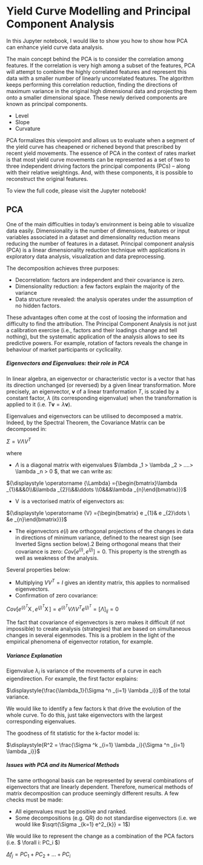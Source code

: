 # Yield Curve Modelling and Principal Component Analysis

In this Jupyter notebook, I would like to show you how to show how PCA can enhance yield curve data analysis.

The main concept behind the PCA is to consider the correlation among features. If the correlation is very high among a subset of the features, PCA will attempt to combine the highly correlated features and represent this data with a smaller number of linearly uncorrelated features. The algorithm keeps performing this correlation reduction, finding the directions of maximum variance in the original high dimensional data and projecting them onto a smaller dimensional space. These newly derived components are known as principal components.
- Level
- Slope
- Curvature

PCA formalizes this viewpoint and allows us to evaluate when a segment of the yield curve has cheapened or richened beyond that prescribed by recent yield movements. The essence of PCA in the context of rates market is that most yield curve movements can be represented as a set of two to three independent driving factors the principal components (PCs) – along with their relative weightings. And, with these components, it is possible to reconstruct the original features.

To view the full code, please visit the Jupyter notebook!


## PCA

One of the main difficulties in today’s environment is being able to visualize data easily. Dimensionality is the number of dimensions, features or input variables associated in a dataset and dimensionality reduction means reducing the number of features in a dataset. Principal component analysis (PCA) is a linear dimensionality reduction technique with applications in exploratory data analysis, visualization and data preprocessing.

The decomposition achieves three purposes:
- Decorrelation: factors are independent and their covariance is zero.
- Dimensionality reduction: a few factors explain the majority of the variance
- Data structure revealed: the analysis operates under the assumption of no hidden factors.

These advantages often come at the cost of loosing the information and difficulty to find the attribution. The Principal Component Analysis is not just a calibration exercise (i.e., factors and their loadings change and tell nothing), but the systematic application of the analysis allows to see its predictive powers. For example, rotation of factors reveals the change in behaviour of market participants or cyclicality.

##### Eigenvectors and Eigenvalues: their role in PCA

In linear algebra, an eigenvector or characteristic vector is a vector that has its direction unchanged (or reversed) by a given linear transformation. More precisely, an eigenvector, $\mathbf {v}$ of a linear tranformation $T$, is scaled by a constant factor, $\lambda$ (its corresponding eigenvalue) when the transformation is applied to it (i.e. ${\displaystyle T\mathbf {v} =\lambda \mathbf {v} }$).

Eigenvalues and eigenvectors can be utilised to decomposed a matrix. Indeed, by the Spectral Theorem, the Covariance Matrix can be decomposed in:

$\Sigma = V\Lambda V^T$

where

- $\Lambda$ is a diagonal matrix with eigenvalues $\lambda _1 > \lambda _2 > ....> \lambda _n > 0 $, that we can write as:

${\displaystyle \operatorname {\Lambda} ={\begin{bmatrix}\lambda _{1}&&&0\\&\lambda _{2}\\&&\ddots \\0&&&\lambda _{n}\end{bmatrix}}}$


- $\operatorname {V}$ is a vectorised matrix of eigenvectors as:

${\displaystyle \operatorname {V} ={\begin{bmatrix} e _{1}& e _{2}\dots \ &e _{n}\end{bmatrix}}}$

- The eigenvectors $e(i)$ are orthogonal projections of the changes in data in directions of minimum variance, defined to the nearest sign (see Inverted Signs section below).2 Being orthogonal means that their covariance is zero: $Cov[e^{(i)}, e^{(j)}] = 0$. This property is the strength as well as weakness of the analysis.

Several properties below:

- Multiplying $VV^T = I$ gives an identity matrix, this applies to normalised eigenvectors.
- Confirmation of zero covariance:

$Cov[e^{(i)^T} \operatorname {X}, e^{(j)^T}\operatorname {X}] = e^{(i)^T} V\Lambda V^T e^{(j)^T} = [\Lambda]_{ij} = 0$

The fact that covariance of eigenvectors is zero makes it difficult (if not impossible) to create
analysis (strategies) that are based on simultaneous changes in several eigenmodes. This is a
problem in the light of the empirical phenomena of eigenvector rotation, for example.

##### Variance Explanation

Eigenvalue $\lambda_i$ is variance of the movements of a curve in each eigendirection. For example, the first factor explains:

$\displaystyle{\frac{\lambda_1}{\Sigma ^n _{i=1} \lambda _i}}$ of the total variance.

We would like to identify a few factors k that drive the evolution of the whole curve. To do this, just take eigenvectors with the largest corresponding eigenvalues. 

The goodness of fit statistic for the k-factor model is:

$\displaystyle{R^2 = \frac{\Sigma ^k _{i=1} \lambda _i}{\Sigma ^n _{i=1} \lambda _i}}$

##### Issues with PCA and its Numerical Methods

The same orthogonal basis can be represented by several combinations of eigenvectors that are linearly dependent. Therefore, numerical methods of matrix decomposition can produce seemingly different results. A few checks must be made:

- All eigenvalues must be positive and ranked.
- Some decompositions (e.g. QR) do not standardise eigenvectors (i.e. we would like $\sqrt{\Sigma _{k=1} e^2_{k}} = 1$)


We would like to represent the change as a combination of the PCA factors (i.e. $ \forall i: PC_i  $)

$\Delta f_j = PC_1 + PC_2 + ... + PC_i$
